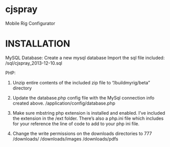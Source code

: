 cjspray
=======

Mobile Rig Configurator


INSTALLATION
===========================================================================================

MySQL Database:
Create a new mysql database
Import the sql file included:
/sql/cjspray_2013-12-10.sql

PHP:
1. Unzip entire contents of the included zip file to “/buildmyrig/beta” directory

2. Update the database.php config file with the MySql connection info created above.
/application/config/database.php

3. Make sure mbstring php extension is installed and enabled. I’ve included the extension in the /ext folder. There’s also a php.ini file which includes for your reference the line of code to add to your php ini file.

3. Change the write permissions on the downloads directories to 777
/downloads/
/downloads/images
/downloads/pdfs
